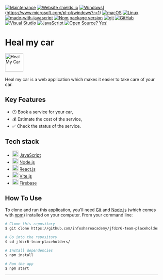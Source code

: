 [![Maintenance](https://img.shields.io/badge/Maintained%3F-yes-green.svg)](https://github.com/infoshareacademy/jfdzr6-team-placeholders)
[![Website shields.io](https://img.shields.io/website-up-down-green-red/http/shields.io.svg)](https://healmycar.netlify.app/)
[![Windows](https://svgshare.com/i/ZhY.svg)](https://svgshare.com/i/ZhY.svg)](https://www.microsoft.com/pl-pl/windows?r=1)
[![macOS](https://svgshare.com/i/ZjP.svg)](https://svgshare.com/i/ZjP.svg)
[![Linux](https://svgshare.com/i/Zhy.svg)](https://svgshare.com/i/Zhy.svg)
[![made-with-javascript](https://img.shields.io/badge/Made%20with-JavaScript-1f425f.svg)](https://www.javascript.com)
[![Npm package version](https://badgen.net/npm/v/express)](https://npmjs.com/package/express)
[![git](https://img.shields.io/badge/--F05032?logo=git&logoColor=ffffff)](http://git-scm.com/)
[![GitHub](https://badgen.net/badge/icon/github?icon=github&label)](https://github.com)
[![Visual Studio](https://badgen.net/badge/icon/visualstudio?icon=visualstudio&label)](https://visualstudio.microsoft.com)
[![JavaScript](https://img.shields.io/badge/--F7DF1E?logo=javascript&logoColor=000)](https://www.javascript.com/)
[![Open Source? Yes!](https://badgen.net/badge/Open%20Source%20%3F/Yes%21/blue?icon=github)](https://github.com/Naereen/badges/)

# Heal my car
<a title="HealMyCar" href='https://healmycar.netlify.app/'><img src='https://healmycar.netlify.app/logoGrad.png' height='60' alt='Heal My Car' aria-label='https://healmycar.netlify.app/' /></a>
<br></br>
Heal my car is a web application which makes it easier to take care of your car.

## Key Features
* 🕛 Book a service for your car,
* 💰 Estimate the cost of the service,
* ✅ Check the status of the service.

## Tech stack

- <img src='https://upload.wikimedia.org/wikipedia/commons/thumb/9/99/Unofficial_JavaScript_logo_2.svg/1024px-Unofficial_JavaScript_logo_2.svg.png' height='20' alt='JavaScript' aria-label='https://www.javascript.com/' /> [JavaScript](https://www.javascript.com/) 
- <img src='https://upload.wikimedia.org/wikipedia/commons/thumb/d/d9/Node.js_logo.svg/1200px-Node.js_logo.svg.png' height='20' alt='NodeJS' aria-label='https://nodejs.org/en/' /> [Node.js](https://nodejs.org/) 
- <img src='https://upload.wikimedia.org/wikipedia/commons/thumb/a/a7/React-icon.svg/512px-React-icon.svg.png' height='20' alt='ReactJS' aria-label='https://pl.reactjs.org/' /> [React.js](https://reactjs.org/) 
- <img src='https://vitejs.dev/logo.svg' height='20' alt='ViteJS' aria-label='https://vitejs.dev/' /> [Vite.js](https://vitejs.dev/) 
- <img src='https://sp-ao.shortpixel.ai/client/q_glossy,ret_img,w_502,h_518/https://keytotech.com/wp-content/uploads/2019/05/firebase.png' height='20' alt='Firebase' aria-label='https://firebase.google.com/' /> [Firebase](https://firebase.google.com/) 


## How To Use

To clone and run this application, you'll need [Git](https://git-scm.com) and [Node.js](https://nodejs.org/en/download/) (which comes with [npm](http://npmjs.com)) installed on your computer. From your command line:

```bash
# Clone this repository
$ git clone https://github.com/infoshareacademy/jfdzr6-team-placeholders.git

# Go into the repository
$ cd jfdzr6-team-placeholders/

# Install dependencies
$ npm install

# Run the app
$ npm start
```
---


